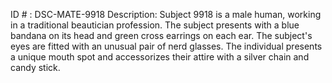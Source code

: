 ID # : DSC-MATE-9918
Description: Subject 9918 is a male human, working in a traditional beautician profession. The subject presents with a blue bandana on its head and green cross earrings on each ear. The subject's eyes are fitted with an unusual pair of nerd glasses. The individual presents a unique mouth spot and accessorizes their attire with a silver chain and candy stick.